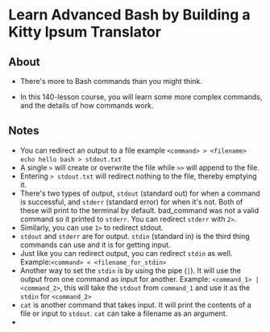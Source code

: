 # Learn Advanced Bash by Building a Kitty Ipsum Translator

## About

- There's more to Bash commands than you might think.

- In this 140-lesson course, you will learn some more complex commands, and the details of how commands work.

## Notes

- You can redirect an output to a file example `<command> > <filename>` `echo hello bash > stdout.txt`
- A single `>` will create or overwrite the file while `>>` will append to the file.
- Entering `> stdout.txt` will redirect nothing to the file, thereby emptying it.
- There's two types of output, `stdout` (standard out) for when a command is successful, and `stderr` (standard error) for when it's not. Both of these will print to the terminal by default. bad_command was not a valid command so it printed to `stderr`. You can redirect `stderr` with `2>`.
- Similarly, you can use `1>` to redirect stdout.
- `stdout` and `stderr` are for output. `stdin` (standard in) is the third thing commands can use and it is for getting input.
- Just like you can redirect output, you can redirect `stdin` as well.
  Example:`<command> < <filename_for_stdin>`
- Another way to set the `stdin` is by using the pipe (`|`). It will use the output from one command as input for another. Example: `<command_1> | <command_2>`, this will take the `stdout` from `command_1` and use it as the `stdin` for `<command_2>`
- `cat` is another command that takes input. It will print the contents of a file or input to `stdout`. `cat` can take a filename as an argument.
- 

